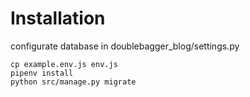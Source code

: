 # Installation

configurate database in doublebagger_blog/settings.py


```
cp example.env.js env.js
pipenv install
python src/manage.py migrate

````

